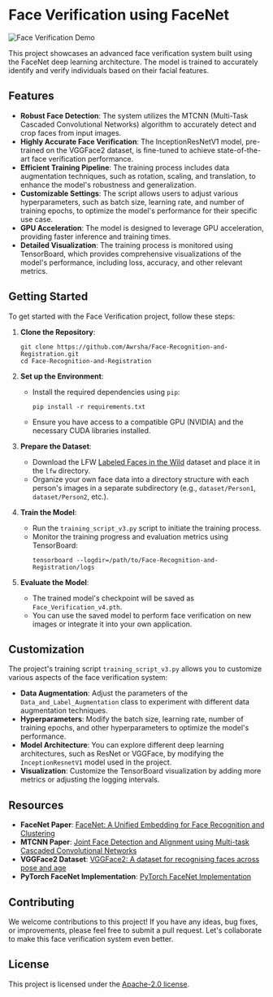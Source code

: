# Face Verification using FaceNet

![Face Verification Demo](https://via.placeholder.com/600x400.png?text=Face+Verification+Demo)

This project showcases an advanced face verification system built using the FaceNet deep learning architecture. The model is trained to accurately identify and verify individuals based on their facial features.

## Features

- **Robust Face Detection**: The system utilizes the MTCNN (Multi-Task Cascaded Convolutional Networks) algorithm to accurately detect and crop faces from input images.
- **Highly Accurate Face Verification**: The InceptionResNetV1 model, pre-trained on the VGGFace2 dataset, is fine-tuned to achieve state-of-the-art face verification performance.
- **Efficient Training Pipeline**: The training process includes data augmentation techniques, such as rotation, scaling, and translation, to enhance the model's robustness and generalization.
- **Customizable Settings**: The script allows users to adjust various hyperparameters, such as batch size, learning rate, and number of training epochs, to optimize the model's performance for their specific use case.
- **GPU Acceleration**: The model is designed to leverage GPU acceleration, providing faster inference and training times.
- **Detailed Visualization**: The training process is monitored using TensorBoard, which provides comprehensive visualizations of the model's performance, including loss, accuracy, and other relevant metrics.

## Getting Started

To get started with the Face Verification project, follow these steps:

1. **Clone the Repository**:
   ```
   git clone https://github.com/Awrsha/Face-Recognition-and-Registration.git
   cd Face-Recognition-and-Registration
   ```

2. **Set up the Environment**:
   - Install the required dependencies using `pip`:
     ```
     pip install -r requirements.txt
     ```
   - Ensure you have access to a compatible GPU (NVIDIA) and the necessary CUDA libraries installed.

3. **Prepare the Dataset**:
   - Download the LFW [Labeled Faces in the Wild](https://www.kaggle.com/datasets/jessicali9530/lfw-dataset) dataset and place it in the `lfw` directory.
   - Organize your own face data into a directory structure with each person's images in a separate subdirectory (e.g., `dataset/Person1`, `dataset/Person2`, etc.).

4. **Train the Model**:
   - Run the `training_script_v3.py` script to initiate the training process.
   - Monitor the training progress and evaluation metrics using TensorBoard:
     ```
     tensorboard --logdir=/path/to/Face-Recognition-and-Registration/logs
     ```

5. **Evaluate the Model**:
   - The trained model's checkpoint will be saved as `Face_Verification_v4.pth`.
   - You can use the saved model to perform face verification on new images or integrate it into your own application.

## Customization

The project's training script `training_script_v3.py` allows you to customize various aspects of the face verification system:

- **Data Augmentation**: Adjust the parameters of the `Data_and_Label_Augmentation` class to experiment with different data augmentation techniques.
- **Hyperparameters**: Modify the batch size, learning rate, number of training epochs, and other hyperparameters to optimize the model's performance.
- **Model Architecture**: You can explore different deep learning architectures, such as ResNet or VGGFace, by modifying the `InceptionResnetV1` model used in the project.
- **Visualization**: Customize the TensorBoard visualization by adding more metrics or adjusting the logging intervals.

## Resources

- **FaceNet Paper**: [FaceNet: A Unified Embedding for Face Recognition and Clustering](https://arxiv.org/abs/1503.03832)
- **MTCNN Paper**: [Joint Face Detection and Alignment using Multi-task Cascaded Convolutional Networks](https://arxiv.org/abs/1604.02878)
- **VGGFace2 Dataset**: [VGGFace2: A dataset for recognising faces across pose and age](https://www.robots.ox.ac.uk/~vgg/data/vgg_face2/)
- **PyTorch FaceNet Implementation**: [PyTorch FaceNet Implementation](https://github.com/timesler/facenet-pytorch)

## Contributing

We welcome contributions to this project! If you have any ideas, bug fixes, or improvements, please feel free to submit a pull request. Let's collaborate to make this face verification system even better.

## License

This project is licensed under the [Apache-2.0 license](LICENSE).
